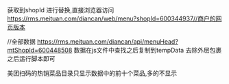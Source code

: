 <!--
 * @Author: your name
 * @Date: 2021-03-18 17:01:06
 * @LastEditTime: 2021-11-15 18:10:34
 * @LastEditors: sunj
 * @Description: In User Settings Edit
 * @FilePath: /dish_crawler/美团扫码点餐(rms.meituan)/README.md
-->
获取到shopId 进行替换,直接浏览器访问
https://rms.meituan.com/diancan/web/menu?shopId=600344937//商户的网页版本


 //全部数据
https://rms.meituan.com/diancan/api/menuHead?mtShopId=600448508
数据在js文件中查找之后复制到tempData 去除外层包裹之后运行脚本即可


美团扫码的热销菜品目录只显示数据中的前十个菜品,多的不显示
